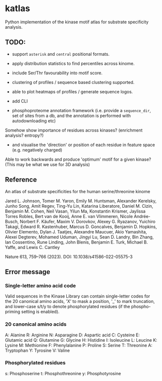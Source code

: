 # katlas

Python implementation of the kinase motif atlas for substrate specificity analysis.

## TODO:

- support `asterisk` and `central` positional formats. 
- apply distribution statistics to find percentiles across kinome. 
- include Ser/Thr favourability into motif score. 
- clustering of profiles / sequence based clustering supported. 
- able to plot heatmaps of profiles / generate sequence logos. 

- add CLI 
- phosphoproteome annotation framework (i.e. provide a `sequence_dir`, set of sites from a db, and the annotation is performed with autodownloading etc) 

Somehow show importance of residues across kinases? (enrichment analysis? entropy?) 
- and visualise the 'direction' or position of each residue in feature space (e.g. negatively charged)

Able to work backwards and produce 'optimum' motif for a given kinase? (This may be what we use for 3D analysis) 


## Reference

An atlas of substrate specificities for the human serine/threonine kinome

Jared L. Johnson, Tomer M. Yaron, Emily M. Huntsman, Alexander Kerelsky, Junho Song, Amit Regev, Ting-Yu Lin, Katarina Liberatore, Daniel M. Cizin, Benjamin M. Cohen, Neil Vasan, Yilun Ma, Konstantin Krismer, Jaylissa Torres Robles, Bert van de Kooij, Anne E. van Vlimmeren, Nicole Andrée-Busch, Norbert F. Käufer, Maxim V. Dorovkov, Alexey G. Ryazanov, Yuichiro Takagi, Edward R. Kastenhuber, Marcus D. Goncalves, Benjamin D. Hopkins, Olivier Elemento, Dylan J. Taatjes, Alexandre Maucuer, Akio Yamashita, Alexei Degterev, Mohamed Uduman, Jingyi Lu, Sean D. Landry, Bin Zhang, Ian Cossentino, Rune Linding, John Blenis, Benjamin E. Turk, Michael B. Yaffe, and Lewis C. Cantley

Nature 613, 759–766 (2023). DOI: 10.1038/s41586-022-05575-3

## Error message 

### Single-letter amino acid code
Valid sequences in the Kinase Library can contain single-letter codes for the 20 canonical amino acids, 'X' to mask a position, '_' to mark truncation, and lower-case s/t/y to denote phosphorylated residues (if the phospho-priming setting is enabled).

### 20 canonical amino acids
A: Alanine
R: Arginine
N: Asparagine
D: Aspartic acid
C: Cysteine
E: Glutamic acid
Q: Glutamine
G: Glycine
H: Histidine
I: Isoleucine
L: Leucine
K: Lysine
M: Methionine
F: Phenylalanine
P: Proline
S: Serine
T: Threonine
A: Tryptophan
Y: Tyrosine
V: Valine
### Phosphorylated residues
s: Phosphoserine
t: Phosphothreonine
y: Phosphotyrosine

